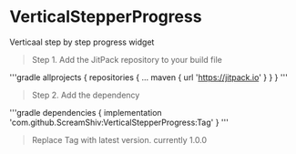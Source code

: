 # VerticalStepperProgress
Verticaal step by step progress widget

> Step 1. Add the JitPack repository to your build file

'''gradle
allprojects {
		repositories {
			...
			maven { url 'https://jitpack.io' }
		}
	}
  '''
  
> Step 2. Add the dependency

'''gradle
dependencies {
	        implementation 'com.github.ScreamShiv:VerticalStepperProgress:Tag'
	}
  '''
  
> Replace Tag with latest version. currently 1.0.0  
  
  
